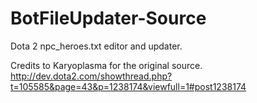 # BotFileUpdater-Source
Dota 2 npc_heroes.txt editor and updater.

Credits to Karyoplasma for the original source.
http://dev.dota2.com/showthread.php?t=105585&page=43&p=1238174&viewfull=1#post1238174
